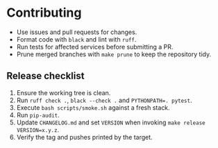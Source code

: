 # Contributing

- Use issues and pull requests for changes.
- Format code with `black` and lint with `ruff`.
- Run tests for affected services before submitting a PR.
- Prune merged branches with `make prune` to keep the repository tidy.

## Release checklist

1. Ensure the working tree is clean.
2. Run `ruff check .`, `black --check .` and `PYTHONPATH=. pytest`.
3. Execute `bash scripts/smoke.sh` against a fresh stack.
4. Run `pip-audit`.
5. Update `CHANGELOG.md` and set `VERSION` when invoking `make release VERSION=x.y.z`.
6. Verify the tag and pushes printed by the target.
